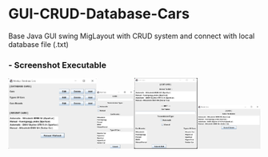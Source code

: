 # GUI-CRUD-Database-Cars
Base Java GUI swing MigLayout with CRUD system and connect with local database file (.txt)

### - Screenshot Executable
<img src="main-app.png" width="35%"><img src="add-app.png" width="15%"><img src="edit-app.png" width="25%"><img src="delete-app.png" width="25%">
